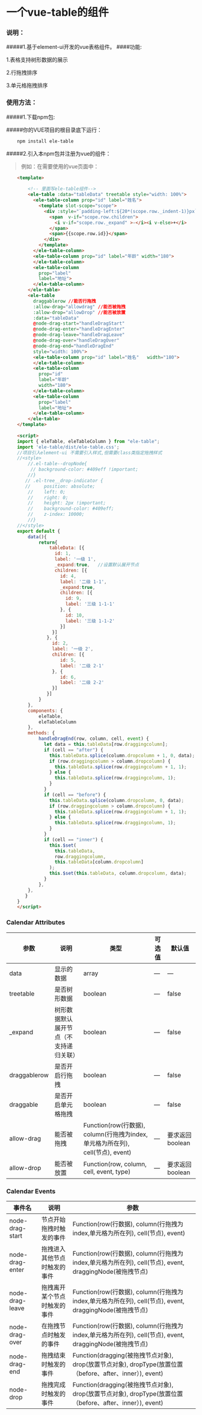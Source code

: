 # 一个vue-table的组件


### 说明：
#####1.基于element-ui开发的vue表格组件。
####功能:

1.表格支持树形数据的展示

2.行拖拽排序     

3.单元格拖拽排序
### 使用方法：

#####1.下载npm包:

#####你的VUE项目的根目录底下运行：
``` sh
    npm install ele-table
```
#####2.引入本npm包并注册为vue的组件：


> 例如：在需要使用的vue页面中：
``` html
	<template>
    	
    	<!-- 里面写ele-table组件-->
        <ele-table :data="tableData" treetable style="width: 100%">
          <ele-table-column prop="id" label="姓名">
            <template slot-scope="scope">
              <div :style="`padding-left:${20*(scope.row._indent-1)}px`">
                <span  v-if="scope.row.children">
                  <i v-if="scope.row._expand" >-</i><i v-else>+</i>
                </span>
                <span>{{scope.row.id}}</span>
              </div>
            </template>
          </ele-table-column>
          <ele-table-column prop="id" label="年龄" width="180">
          </ele-table-column>
          <ele-table-column
            prop="label"
            label="地址">
          </ele-table-column>
        </ele-table>
        <ele-table
          draggablerow //能否行拖拽
          :allow-drag="allowdrag" //能否被拖拽
          :allow-drop="allowDrop" //能否被放置
          :data="tableData"
          @node-drag-start="handleDragStart"
          @node-drag-enter="handleDragEnter"
          @node-drag-leave="handleDragLeave"
          @node-drag-over="handleDragOver"
          @node-drag-end="handleDragEnd"
          style="width: 100%">
          <ele-table-column prop="id" label="姓名"   width="180">
          </ele-table-column>
          <ele-table-column
            prop="id"
            label="年龄"
            width="180">
          </ele-table-column>
          <ele-table-column
            prop="label"
            label="地址">
          </ele-table-column>
        </ele-table>
	</template>
	
	<script>
    import { eleTable, eleTableColumn } from "ele-table";
    import 'ele-table/dist/ele-table.css'; 
    //项目引入element-ui 不需要引入样式,但需要class类指定拖拽样式
    //<style>
        //.el-table--dropNode{
         // background-color: #409eff !important;
        //}
       // .el-tree__drop-indicator {
       //     position: absolute;
        //    left: 0;
        //    right: 0;
        //    height: 2px !important;
        //    background-color: #409eff;
        //    z-index: 10000;
        //} 
    //</style>
    export default {
        data(){
        	return{
        		tableData: [{
                  id: 1,
                  label: '一级 1',
                  _expand:true,   //设置默认展开节点
                  children: [{
                    id: 4,
                    label: '二级 1-1',
                    _expand:true,
                    children: [{
                      id: 9,
                      label: '三级 1-1-1'
                    }, {
                      id: 10,
                      label: '三级 1-1-2'
                    }]
                 }]
               }, {
                 id: 2,
                 label: '一级 2',
                 children: [{
                    id: 5,
                    label: '二级 2-1'
                 }, {
                    id: 6,
                    label: '二级 2-2'
                 }]
               }]
        	}
        },
        components: {
            eleTable,
            eleTableColumn 
        },
        methods: {
            handleDragEnd(row, column, cell, event) {
              let data = this.tableData[row.draggingcolumn];
              if (cell == "after") {
                this.tableData.splice(column.dropcolumn + 1, 0, data);
                if (row.draggingcolumn > column.dropcolumn) {
                  this.tableData.splice(row.draggingcolumn + 1, 1);
                } else {
                  this.tableData.splice(row.draggingcolumn, 1);
                }
              }
              if (cell == "before") {
                this.tableData.splice(column.dropcolumn, 0, data);
                if (row.draggingcolumn > column.dropcolumn) {
                  this.tableData.splice(row.draggingcolumn + 1, 1);
                } else {
                  this.tableData.splice(row.draggingcolumn, 1);
                }
              }
              if (cell == "inner") {
                this.$set(
                  this.tableData,
                  row.draggingcolumn,
                  this.tableData[column.dropcolumn]
                );
                this.$set(this.tableData, column.dropcolumn, data);
              }
            },
        },
       }
    }
    </script>

```



### Calendar Attributes
| 参数      | 说明           | 类型      | 可选值        | 默认值  |
| -------------------- | ---------------------------------------------- | ---------------------------------- | ------------------------------ | ------------------------------------------------------------------------------------------- |
| data      | 显示的数据     | array     | —             | —      |
| treetable | 是否树形数据 | boolean |   —             | false |
| _expand| 树形数据默认展开节点（不支持递归关联） | boolean   | —             | false |
| draggablerow      | 是否开启行拖拽     | boolean | —               | false |
| draggable     | 是否开启单元格拖拽     | boolean | —               | false |
| allow-drag     | 能否被拖拽     | Function(row(行数据), column(行拖拽为index,单元格为所在列), cell(节点), event)| — | 要求返回boolean |
| allow-drop | 能否被放置 | Function(row, column, cell, event, type) | — | 要求返回boolean |
### Calendar Events
| 事件名 | 说明 | 参数 |
| -------------------- | ---------------------------------------------- | --------------------------------------------------------------------------------------------- |
| node-drag-start | 节点开始拖拽时触发的事件     | Function(row(行数据), column(行拖拽为index,单元格为所在列), cell(节点), event) |
| node-drag-enter | 拖拽进入其他节点时触发的事件 | Function(row(行数据), column(行拖拽为index,单元格为所在列), cell(节点), event, draggingNode(被拖拽节点) |
| node-drag-leave | 拖拽离开某个节点时触发的事件 | Function(row(行数据), column(行拖拽为index,单元格为所在列), cell(节点), event, draggingNode(被拖拽节点) |
| node-drag-over  | 在拖拽节点时触发的事件 | Function(row(行数据), column(行拖拽为index,单元格为所在列), cell(节点), event, draggingNode(被拖拽节点)       |
| node-drag-end   | 拖拽结束时触发的事件 | Function(dragging(被拖拽节点对象), drop(放置节点对象), dropType(放置位置（before、after、inner）), event)      |
| node-drop       | 拖拽完成时触发的事件 | Function(dragging(被拖拽节点对象), drop(放置节点对象), dropType(放置位置（before、after、inner）), event)      |
